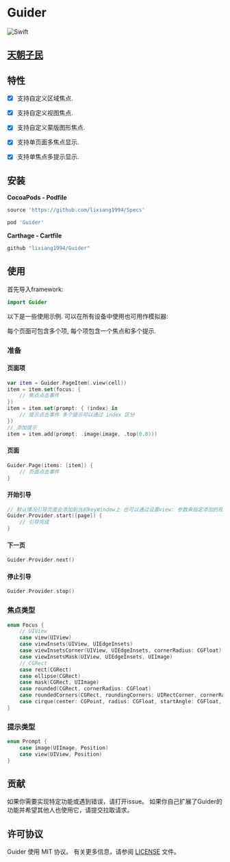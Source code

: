 # Guider

![Swift](https://img.shields.io/badge/Swift-5.0-orange.svg)

## [天朝子民](README_CN.md)

## 特性

- [x] 支持自定义区域焦点.
- [x] 支持自定义视图焦点.
- [x] 支持自定义蒙版图形焦点.
- [x] 支持单页面多焦点显示.
- [x] 支持单焦点多提示显示.


## 安装

**CocoaPods - Podfile**

```ruby
source 'https://github.com/lixiang1994/Specs'

pod 'Guider'
```

**Carthage - Cartfile**

```ruby
github "lixiang1994/Guider"
```

## 使用

首先导入framework:

```swift
import Guider
```

以下是一些使用示例. 可以在所有设备中使用也可用作模拟器:

每个页面可包含多个项, 每个项包含一个焦点和多个提示.

### 准备

#### 页面项

```swift
var item = Guider.PageItem(.view(cell))
item = item.set(focus: {
    // 焦点点击事件
})
item = item.set(prompt: { (index) in
    // 提示点击事件 多个提示可以通过 index 区分
})
// 添加提示
item = item.add(prompt: .image(image, .top(0.0)))
```

#### 页面

```swift
Guider.Page(items: [item]) {
    // 页面点击事件
}
```

#### 开始引导
```swift
// 默认情况引导页面会添加到当前keyWindow上 也可以通过设置view: 参数来指定添加的视图
Guider.Provider.start([page]) {
    // 引导完成
}
```

#### 下一页

```swift
Guider.Provider.next()
```

#### 停止引导
```swift
Guider.Provider.stop()
```

### 焦点类型

```swift
enum Focus {
    // UIView
    case view(UIView)
    case viewInsets(UIView, UIEdgeInsets)
    case viewInsetsCorner(UIView, UIEdgeInsets, cornerRadius: CGFloat)
    case viewInsetsMask(UIView, UIEdgeInsets, UIImage)
    // CGRect
    case rect(CGRect)
    case ellipse(CGRect)
    case mask(CGRect, UIImage)
    case rounded(CGRect, cornerRadius: CGFloat)
    case roundedCorners(CGRect, roundingCorners: UIRectCorner, cornerRadii: CGSize)
    case cirque(center: CGPoint, radius: CGFloat, startAngle: CGFloat, endAngle: CGFloat, clockwise: Bool)
}
```

### 提示类型

```swift
enum Prompt {
    case image(UIImage, Position)
    case view(UIView, Position)
}
```

## 贡献

如果你需要实现特定功能或遇到错误，请打开issue。 如果你自己扩展了Guider的功能并希望其他人也使用它，请提交拉取请求。


## 许可协议

Guider 使用 MIT 协议。 有关更多信息，请参阅 [LICENSE](LICENSE) 文件。
